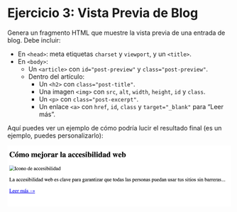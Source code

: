 # Ejercicio 3: Vista Previa de Blog

Genera un fragmento HTML que muestre la vista previa de una entrada de blog. Debe incluir:

- En `<head>`: meta etiquetas `charset` y `viewport`, y un `<title>`.  
- En `<body>`:
  - Un `<article>` con `id="post-preview"` y `class="post-preview"`.  
  - Dentro del artículo:
    - Un `<h2>` con `class="post-title"`.  
    - Una imagen `<img>` con `src`, `alt`, `width`, `height`, `id` y `class`.  
    - Un `<p>` con `class="post-excerpt"`.  
    - Un enlace `<a>` con `href`, `id`, `class` y `target="_blank"` para “Leer más”.

Aquí puedes ver un ejemplo de cómo podría lucir el resultado final (es un ejemplo, puedes personalizarlo):

![img_2.png](ResultadoEj3.png)